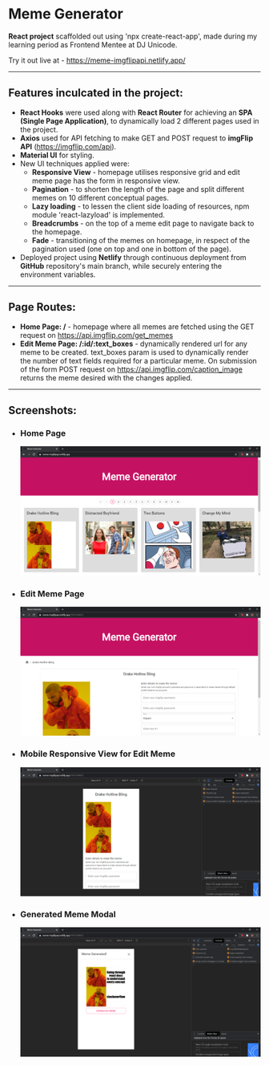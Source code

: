 # Meme Generator

**React project** scaffolded out using 'npx create-react-app', made during my learning period as Frontend Mentee at DJ Unicode.

Try it out live at - <https://meme-imgflipapi.netlify.app/>

***

## Features inculcated in the project:

- **React Hooks** were used along with **React Router** for achieving an **SPA (Single Page Application)**, to dynamically load 2 different pages used in the project.
- **Axios** used for API fetching to make GET and POST request to **imgFlip API** (<https://imgflip.com/api>).
- **Material UI** for styling.
- New UI techniques applied were:
    - **Responsive View** - homepage utilises responsive grid and edit meme page has the form in responsive view.
    - **Pagination** - to shorten the length of the page and split different memes on 10 different conceptual pages.
    - **Lazy loading** - to lessen the client side loading of resources, npm module 'react-lazyload' is implemented.
    - **Breadcrumbs** - on the top of a meme edit page to navigate back to the homepage.
    - **Fade** - transitioning of the memes on homepage, in respect of the pagination used (one on top and one in bottom of the page).
- Deployed project using **Netlify** through continuous deployment from **GitHub** repository's main branch, while securely entering the environment variables.

***

## Page Routes:

- **Home Page: /** - homepage where all memes are fetched using the GET request on <https://api.imgflip.com/get_memes>
- **Edit Meme Page: /:id/:text_boxes** - dynamically rendered url for any meme to be created. text_boxes param is used to dynamically render the number of text fields required for a particular meme. On submission of the form POST request on <https://api.imgflip.com/caption_image> returns the meme desired with the changes applied.

***

## Screenshots:

- ### Home Page
    ![Homepage](images/homepage.png "Homepage")

- ### Edit Meme Page
    ![Edit Meme](images/edit-meme-page.png "Edit Meme")

- ### Mobile Responsive View for Edit Meme
    ![Responsive View](images/responsive.png "Responsive View")

- ### Generated Meme Modal
    ![Meme Created Modal](images/meme-generate.png "Meme Created Modal")

